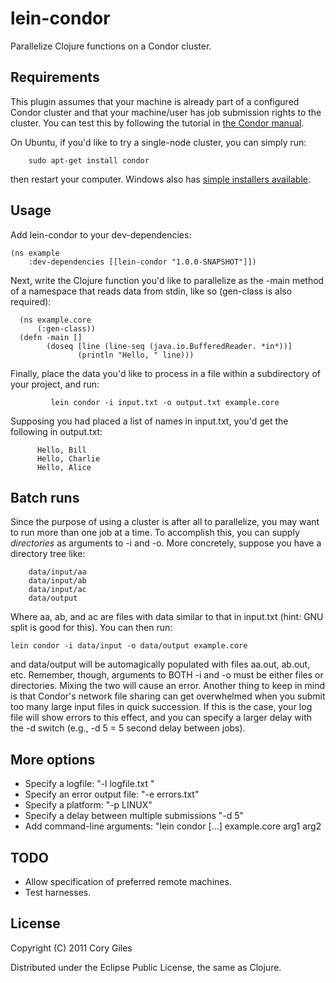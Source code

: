 # lein-condor

Parallelize Clojure functions on a Condor cluster.

## Requirements

This plugin assumes that your machine is already part of a configured
Condor cluster and that your machine/user has job submission rights to
the cluster.  You can test this by following the tutorial in [the
Condor
manual](http://www.cs.wisc.edu/condor/manual/v6.6/2_8Java_Applications.html).

On Ubuntu, if you'd like to try a single-node cluster, you can simply
run:

        sudo apt-get install condor

then restart your computer.  Windows also has [simple installers
available](http://www.cs.wisc.edu/condor/downloads-v2/download.pl).

## Usage

Add lein-condor to your dev-dependencies:

    (ns example
        :dev-dependencies [[lein-condor "1.0.0-SNAPSHOT"]])

Next, write the Clojure function you'd like to parallelize as the
-main method of a namespace that reads data from stdin, like so
(gen-class is also required):

      (ns example.core
          (:gen-class))
      (defn -main []
            (doseq [line (line-seq (java.io.BufferedReader. *in*))]
                   (println "Hello, " line)))

Finally, place the data you'd like to process in a file within a
subdirectory of your project, and run:

             lein condor -i input.txt -o output.txt example.core

Supposing you had placed a list of names in input.txt, you'd get the
following in output.txt:

          Hello, Bill
          Hello, Charlie
          Hello, Alice

## Batch runs

Since the purpose of using a cluster is after all to parallelize, you
may want to run more than one job at a time.  To accomplish this, you
can supply *directories* as arguments to -i and -o.  More concretely,
suppose you have a directory tree like:

        data/input/aa
        data/input/ab
        data/input/ac
        data/output

Where aa, ab, and ac are files with data similar to that in input.txt
(hint: GNU split is good for this). You can then run:
    
    lein condor -i data/input -o data/output example.core

and data/output will be automagically populated with files aa.out,
ab.out, etc. Remember, though, arguments to BOTH -i and -o must be
either files or directories. Mixing the two will cause an error.
Another thing to keep in mind is that Condor's network file sharing
can get overwhelmed when you submit too many large input files in
quick succession.  If this is the case, your log file will show errors
to this effect, and you can specify a larger delay with the -d switch
(e.g., -d 5 = 5 second delay between jobs).

## More options

*  Specify a logfile: "-l logfile.txt "
*  Specify an error output file: "-e errors.txt"
*  Specify a platform: "-p LINUX"
*  Specify a delay between multiple submissions "-d 5"
*  Add command-line arguments: "lein condor [...] example.core arg1 arg2

## TODO

*  Allow specification of preferred remote machines.
*  Test harnesses.

## License

Copyright (C) 2011 Cory Giles

Distributed under the Eclipse Public License, the same as Clojure.
